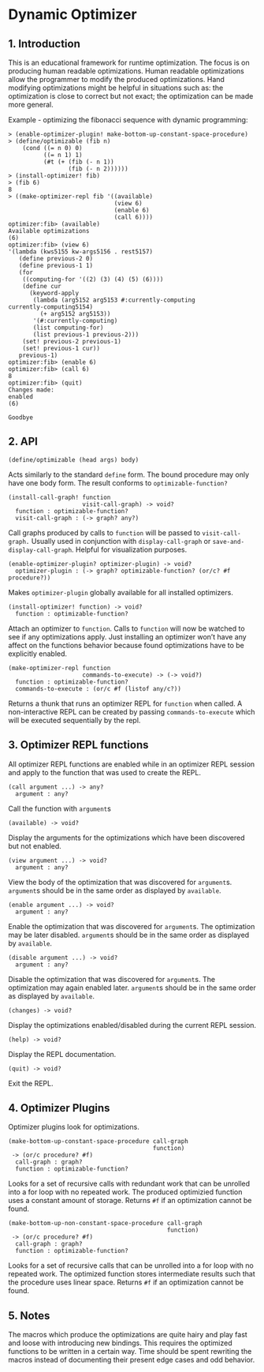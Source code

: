 # Dynamic Optimizer

## 1. Introduction

This is an educational framework for runtime optimization. The focus is
on producing human readable optimizations. Human readable optimizations
allow the programmer to modify the produced optimizations. Hand
modifying optimizations might be helpful in situations such as: the
optimization is close to correct but not exact; the optimization can be
made more general.

Example - optimizing the fibonacci sequence with dynamic programming:

```racket
> (enable-optimizer-plugin! make-bottom-up-constant-space-procedure)
> (define/optimizable (fib n)                                       
    (cond ((= n 0) 0)                                               
          ((= n 1) 1)                                               
          (#t (+ (fib (- n 1))                                      
                 (fib (- n 2))))))                                  
> (install-optimizer! fib)                                          
> (fib 6)                                                           
8                                                                   
> ((make-optimizer-repl fib '((available)                           
                              (view 6)                              
                              (enable 6)                            
                              (call 6))))                           
optimizer:fib> (available)                                          
Available optimizations                                             
(6)                                                                 
optimizer:fib> (view 6)                                             
'(lambda (kws5155 kw-args5156 . rest5157)                           
   (define previous-2 0)                                            
   (define previous-1 1)                                            
   (for                                                             
    ((computing-for '((2) (3) (4) (5) (6))))                        
    (define cur                                                     
      (keyword-apply                                                
       (lambda (arg5152 arg5153 #:currently-computing               
currently-computing5154)                                            
         (+ arg5152 arg5153))                                       
       '(#:currently-computing)                                     
       (list computing-for)                                         
       (list previous-1 previous-2)))                               
    (set! previous-2 previous-1)                                    
    (set! previous-1 cur))                                          
   previous-1)                                                      
optimizer:fib> (enable 6)                                           
optimizer:fib> (call 6)                                             
8                                                                   
optimizer:fib> (quit)                                               
Changes made:                                                       
enabled                                                             
(6)                                                                 
                                                                    
Goodbye                                                             
```

## 2. API

```racket
(define/optimizable (head args) body)
```

Acts similarly to the standard `define` form. The bound procedure may
only have one body form. The result conforms to `optimizable-function?`

```racket
(install-call-graph! function                  
                     visit-call-graph) -> void?
  function : optimizable-function?             
  visit-call-graph : (-> graph? any?)          
```

Call graphs produced by calls to `function` will be passed to
`visit-call-graph.` Usually used in conjunction with
`display-call-graph` or `save-and-display-call-graph`. Helpful for
visualization purposes.

```racket
(enable-optimizer-plugin? optimizer-plugin) -> void?                        
  optimizer-plugin : (-> graph? optimizable-function? (or/c? #f procedure?))
```

Makes `optimizer-plugin` globally available for all installed
optimizers.

```racket
(install-optimizer! function) -> void?
  function : optimizable-function?    
```

Attach an optimizer to `function`. Calls to `function` will now be
watched to see if any optimizations apply. Just installing an optimizer
won’t have any affect on the functions behavior because found
optimizations have to be explicitly enabled.

```racket
(make-optimizer-repl function                          
                     commands-to-execute) -> (-> void?)
  function : optimizable-function?                     
  commands-to-execute : (or/c #f (listof any/c?))      
```

Returns a thunk that runs an optimizer REPL for `function` when called.
A non-interactive REPL can be created by passing `commands-to-execute`
which will be executed sequentially by the repl.

## 3. Optimizer REPL functions

All optimizer REPL functions are enabled while in an optimizer REPL
session and apply to the function that was used to create the REPL.

```racket
(call argument ...) -> any?
  argument : any?          
```

Call the function with `argument`s

```racket
(available) -> void?
```

Display the arguments for the optimizations which have been discovered
but not enabled.

```racket
(view argument ...) -> void?
  argument : any?           
```

View the body of the optimization that was discovered for `argument`s.
`argument`s should be in the same order as displayed by `available`.

```racket
(enable argument ...) -> void?
  argument : any?             
```

Enable the optimization that was discovered for `argument`s. The
optimization may be later disabled. `argument`s should be in the same
order as displayed by `available`.

```racket
(disable argument ...) -> void?
  argument : any?              
```

Disable the optimization that was discovered for `argument`s. The
optimization may again enabled later. `argument`s should be in the same
order as displayed by `available`.

```racket
(changes) -> void?
```

Display the optimizations enabled/disabled during the current REPL
session.

```racket
(help) -> void?
```

Display the REPL documentation.

```racket
(quit) -> void?
```

Exit the REPL.

## 4. Optimizer Plugins

Optimizer plugins look for optimizations.

```racket
(make-bottom-up-constant-space-procedure call-graph 
                                         function)  
 -> (or/c procedure? #f)                            
  call-graph : graph?                               
  function : optimizable-function?                  
```

Looks for a set of recursive calls with redundant work that can be
unrolled into a for loop with no repeated work. The produced optimizied
function uses a constant amount of storage. Returns `#f` if an
optimization cannot be found.

```racket
(make-bottom-up-non-constant-space-procedure call-graph 
                                             function)  
 -> (or/c procedure? #f)                                
  call-graph : graph?                                   
  function : optimizable-function?                      
```

Looks for a set of recursive calls that can be unrolled into a for loop
with no repeated work. The optimized function stores intermediate
results such that the procedure uses linear space. Returns `#f` if an
optimization cannot be found.

## 5. Notes

The macros which produce the optimizations are quite hairy and play fast
and loose with introducing new bindings. This requires the optimized
functions to be written in a certain way. Time should be spent rewriting
the macros instead of documenting their present edge cases and odd
behavior.
